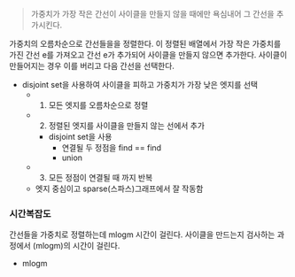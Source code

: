 > 가중치가 가장 작은 간선이 사이클을 만들지 않을 때에만 욕심내어 그 간선을 추가시킨다. 

가중치의 오름차순으로 간선들을을 정렬한다. 이 정렬된 배열에서 가장 작은 가중치를 가진 간선 e를 가져오고 간선 e가 추가되어 사이클을 만들지 않으면 추가한다. 사이클이 만들어지는 경우 이를 버리고 다음 간선을 선택한다.

- disjoint set을 사용하여 사이클을 피하고 가중치가 가장 낮은 엣지를 선택
	- 1. 모든 엣지를 오름차순으로 정렬
	- 2. 정렬된 엣지를 사이클을 만들지 않는 선에서 추가 
		- disjoint set을 사용
			- 연결될 두 정점을 find == find
			- union
	- 3. 모든 정점이 연결될 때 까지 반복
	- 엣지 중심이고 sparse(스파스)그래프에서 잘 작동함


### 시간복잡도
간선들을 가중치로 정렬하는데 mlogm 시간이 걸린다. 사이클을 만드는지 검사하는 과정에서 (mlogm)의 시간이 걸린다. 
- mlogm
